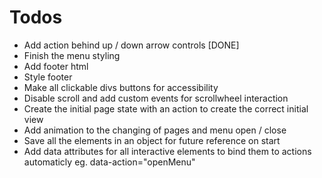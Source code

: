 # Todos
  - Add action behind up / down arrow controls [DONE]
  - Finish the menu styling
  - Add footer html
  - Style footer
  - Make all clickable divs buttons for accessibility
  - Disable scroll and add custom events for scrollwheel interaction
  - Create the initial page state with an action to create the correct initial view
  - Add animation to the changing of pages and menu open / close
  - Save all the elements in an object for future reference on start
  - Add data attributes for all interactive elements to bind them to actions automaticly eg. data-action="openMenu" 